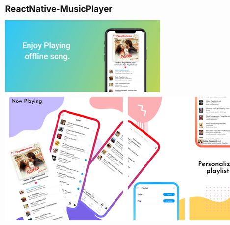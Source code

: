 # ReactNative-MusicPlayer


![](screenshots/image1.png)


<div style="display:flex;width:auto;height:auto;">
  <img src="screenshots/img1.png" width="200px" height="400px"/>
<img src="screenshots/img2.png" width="200px" height="400px"/>
  <img src="screenshots/img3.png" width="200px" height="400px"/>
  <img src="screenshots/img4.png" width="200px" height="400px"/>
  <img src="screenshots/img5.png" width="200px" height="400px"/>
    <a href="https://play.google.com/store/apps/details?id=com.vion"> <img src="https://john-darke.co.uk/wp-content/uploads/2018/10/DOWNLOAD-PLAYSTORE-21.png.renditions.extra-small.png" width="200px" height="80px"/></a>
    
  <div>
    
    
  
    



